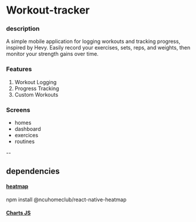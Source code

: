 # Workout-tracker
### description
A simple mobile application for logging workouts and tracking progress, inspired by Hevy. Easily record your exercises, sets, reps, and weights, then monitor your strength gains over time.


### Features
1. Workout Logging
2. Progress Tracking
3. Custom Workouts

### Screens
- homes
- dashboard
- exercices
- routines





--
## dependencies
#### [heatmap](https://www.npmjs.com/package/@ncuhomeclub/react-native-heatmap)
npm install @ncuhomeclub/react-native-heatmap

#### [Charts JS](https://www.chartjs.org/docs/latest/)
